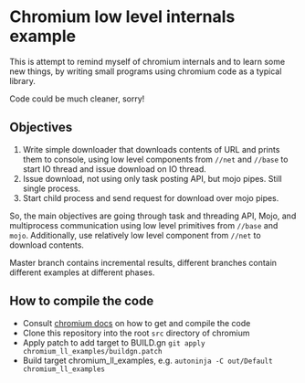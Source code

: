 
# Chromium low level internals example

This is attempt to remind myself of chromium internals and to learn some new
things, by writing small programs using chromium code as a typical library.

Code could be much cleaner, sorry!

## Objectives

  1. Write simple downloader that downloads contents of URL and prints them to
    console, using low level components from `//net` and `//base` to start
    IO thread and issue download on IO thread.
  2. Issue download, not using only task posting API, but mojo pipes. Still
    single process.
  3. Start child process and send request for download over mojo pipes.

So, the main objectives are going through task and threading API, Mojo, and
multiprocess communication using low level primitives from `//base` and `mojo`.
Additionally, use relatively low level component from `//net` to download
contents.

Master branch contains incremental results, different branches contain different
examples at different phases.

## How to compile the code

 * Consult [chromium docs](https://source.chromium.org/chromium/chromium/src/+/main:docs/README.md) on how to get and compile the code
 * Clone this repository into the root `src` directory of chromium
 * Apply patch to add target to BUILD.gn
  `git apply chromium_ll_examples/buildgn.patch`
 * Build target chromium_ll_examples, e.g.
  `autoninja -C out/Default chromium_ll_examples`
